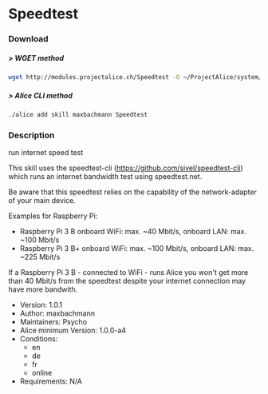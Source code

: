 # Speedtest

### Download

##### > WGET method
```bash
wget http://modules.projectalice.ch/Speedtest -O ~/ProjectAlice/system/skillInstallTickets/Speedtest.install
```

##### > Alice CLI method
```bash
./alice add skill maxbachmann Speedtest
```

### Description
run internet speed test

This skill uses the speedtest-cli (https://github.com/sivel/speedtest-cli) which runs an internet bandwidth test using speedtest.net.

Be aware that this speedtest relies on the capability of the network-adapter of your main device.

Examples for Raspberry Pi:
- Raspberry Pi 3 B  onboard WiFi: max. ~40 Mbit/s, onboard LAN: max. ~100 Mbit/s
- Raspberry Pi 3 B+ onboard WiFi: max. ~100 Mbit/s, onboard LAN: max. ~225 Mbit/s

If a Raspberry Pi 3 B - connected to WiFi - runs Alice you won't get more than 40 Mbit/s from the speedtest despite your internet connection may have more bandwith.

- Version: 1.0.1
- Author: maxbachmann
- Maintainers: Psycho
- Alice minimum Version: 1.0.0-a4
- Conditions:
  - en
  - de
  - fr
  - online
- Requirements: N/A
